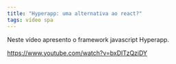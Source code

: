 ```yaml
---
title: "Hyperapp: uma alternativa ao react?"
tags: vídeo spa
---
```


Neste vídeo apresento o framework javascript Hyperapp.

https://www.youtube.com/watch?v=bxDITzQziDY
